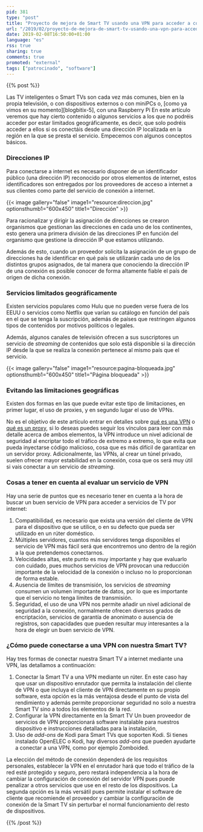 ```yaml
---
pid: 381
type: "post"
title: "Proyecto de mejora de Smart TV usando una VPN para acceder a contenido restringido por IP"
url: "/2019/02/proyecto-de-mejora-de-smart-tv-usando-una-vpn-para-acceder-a-contenido-restringido-por-ip/"
date: 2019-02-08T16:50:00+01:00
language: "es"
rss: true
sharing: true
comments: true
promoted: "external"
tags: ["patrocinado", "software"]
---
```


{{% post %}}

Las TV inteligentes o Smart TVs son cada vez más comunes, bien en la propia televisión, o con dispositivos externos o con miniPCs o, [como ya vimos en su momento][blogbitix-5], con una Raspberry Pi
En este artículo veremos que hay cierto contenido o algunos servicios a los que no podréis acceder por estar limitados geográficamente, es decir, que solo podréis acceder a ellos si os conectáis desde una dirección IP localizada en la región en la que se presta el servicio. Empecemos con algunos conceptos básicos.

### Direcciones IP

Para conectarse a internet es necesario disponer de un identificador público (una dirección IP) reconocido por otros elementos de internet, estos identificadores son entregados por los proveedores de acceso a internet a sus clientes como parte del servicio de conexión a internet.

{{< image
    gallery="false"
    image1="resource:direccion.jpg" optionsthumb1="600x450" title1="Dirección" >}}

Para racionalizar y dirigir la asignación de direcciones se crearon organismos que gestionan las direcciones en cada uno de los continentes, esto genera una primera división de las direcciones IP en función del organismo que gestione la dirección IP que estamos utilizando.

Además de esto, cuando un proveedor solicita la asignación de un grupo de direcciones ha de identificar en qué país se utilizarán cada uno de los distintos grupos asignados, de tal manera que conociendo la dirección IP de una conexión es posible conocer de forma altamente fiable el país de origen de dicha conexión.

### Servicios limitados geográficamente

Existen servicios populares como Hulu que no pueden verse fuera de los EEUU o servicios como Netflix que varían su catálogo en función del país en el que se tenga la suscripción, además de países que restringen algunos tipos de contenidos por motivos políticos o legales.

Además, algunos canales de televisión ofrecen a sus suscriptores un servicio de _streaming_ de contenidos que solo está disponible si la dirección IP desde la que se realiza la conexión pertenece al mismo país que el servicio.

{{< image
    gallery="false"
    image1="resource:pagina-bloqueada.jpg" optionsthumb1="600x450" title1="Página bloqueada" >}}

### Evitando las limitaciones geográficas

Existen dos formas en las que puede evitar este tipo de limitaciones, en primer lugar, el uso de proxies, y en segundo lugar el uso de VPNs.

No es el objetivo de este artículo entrar en detalles sobre [qué es una VPN](https://www.expressvpn.com/es/what-is-vpn) o [qué es un proxy](https://es.wikipedia.org/wiki/Servidor_proxy), si lo deseas puedes seguir los vínculos para leer con más detalle acerca de ambos elementos, la VPN introduce un nivel adicional de seguridad al encriptar todo el tráfico de extremo a extremo, lo que evita que pueda inyectarse código malicioso, cosa que es más difícil de garantizar en un servidor proxy. Adicionalmente, las VPNs, al crear un túnel privado, suelen ofrecer mayor estabilidad en la conexión, cosa que os será muy útil si vais conectar a un servicio de _streaming_.

### Cosas a tener en cuenta al evaluar un servicio de VPN

Hay una serie de puntos que es necesario tener en cuenta a la hora de buscar un buen servicio de VPN para acceder a servicios de TV por internet:

1. Compatibilidad, es necesario que exista una versión del cliente de VPN para el dispositivo que se utilice, o en su defecto que pueda ser utilizado en un rúter doméstico.
2. Múltiples servidores, cuantos más servidores tenga disponibles el servicio de VPN más fácil será que encontremos uno dentro de la región a la que pretendemos conectarnos.
3. Velocidades altas, este punto es muy importante y hay que evaluarlo con cuidado, pues muchos servicios de VPN provocan una reducción importante de la velocidad de la conexión o incluso no lo proporcionan de forma estable.
4. Ausencia de límites de transmisión, los servicios de _streaming_ consumen un volumen importante de datos, por lo que es importante que el servicio no tenga límites de transmisión.
5. Seguridad, el uso de una VPN nos permite añadir un nivel adicional de seguridad a la conexión, normalmente ofrecen diversos grados de encriptación, servicios de garantía de anonimato o ausencia de registros, son capacidades que pueden resultar muy interesantes a la hora de elegir un buen servicio de VPN.

### ¿Cómo puede conectarse a una VPN con nuestra Smart TV?

Hay tres formas de conectar nuestra Smart TV a internet mediante una VPN, las detallamos a continuación:

1. Conectar la Smart TV a una VPN mediante un rúter.
En este caso hay que usar un dispositivo enrutador que permita la instalación del cliente de VPN o que incluya el cliente de VPN directamente en su propio software, esta opción es la más ventajosa desde el punto de vista del rendimiento y además permite proporcionar seguridad no solo a nuestra Smart TV sino a todos los elementos de la red.
2. Configurar la VPN directamente en la Smart TV
Un buen proveedor de servicios de VPN proporcionará software instalable para nuestros dispositivo e instrucciones detalladas para la instalación, 
3. Uso de _add-ons_ de Kodi para Smart TVs que soporten Kodi.
Si tienes instalado OpenELEC o Kodi, hay diversos _add-ons_ que pueden ayudarte a conectar a una VPN, como por ejemplo Zomboided.

La elección del método de conexión dependerá de los requisitos personales, establecer la VPN en el enrutador hará que todo el tráfico de la red esté protegido y seguro, pero restará independencia a la hora de cambiar la configuración de conexión del servidor VPN pues puede penalizar a otros servicios que use en el resto de los dispositivos. La segunda opción es la más versátil pues permite instalar el software de cliente que recomiende el proveedor y cambiar la configuración de conexión de la Smart TV sin perturbar el normal funcionamiento del resto de dispositivos.

{{% /post %}}
